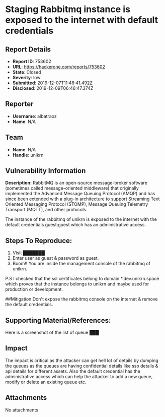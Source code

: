 # Staging Rabbitmq instance is exposed to the internet with default credentials

## Report Details
- **Report ID**: 753602
- **URL**: https://hackerone.com/reports/753602
- **State**: Closed
- **Severity**: low
- **Submitted**: 2019-12-07T11:46:41.492Z
- **Disclosed**: 2019-12-09T06:46:47.374Z

## Reporter
- **Username**: albatraoz
- **Name**: N/A

## Team
- **Name**: N/A
- **Handle**: unikrn

## Vulnerability Information
**Description:** 
RabbitMQ is an open-source message-broker software (sometimes called message-oriented middleware) that originally implemented the Advanced Message Queuing Protocol (AMQP) and has since been extended with a plug-in architecture to support Streaming Text Oriented Messaging Protocol (STOMP), Message Queuing Telemetry Transport (MQTT), and other protocols.

The instance of the rabbitmq of unikrn is exposed to the internet with the default credentials guest:guest which has an administrative access.

## Steps To Reproduce:
1. Visit ███████
2. Enter user as guest & password as guest.
3. Boom!! You are inside the management console of the rabbitmq of unikrn.

P.S I checked that the ssl certificates belong to domain *.dev.unikrn.space which proves that the instance belongs to unikrn and maybe used for production or development.

##Mitigation
Don't expose the rabbitmq console on the internet & remove the default credentials.

## Supporting Material/References:
Here is a screenshot of the list of queue
███

## Impact

The impact is critical as the attacker can get hell lot of details by dumping the queues as the queues are having confidential details like sso details & api details for different assets. Also the default credential has the administrative access which can help the attacker to add a new queue, modify or delete an existing queue etc.

## Attachments
No attachments
